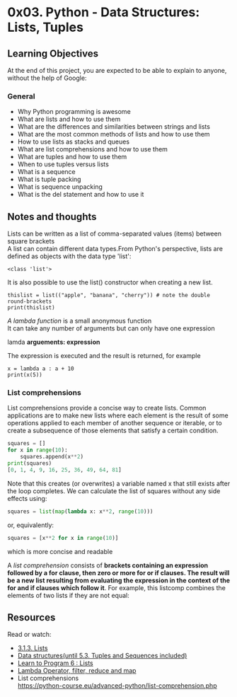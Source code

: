 # 0x03. Python - Data Structures: Lists, Tuples
## Learning Objectives
At the end of this project, you are expected to be able to explain to anyone, without the help of Google:

### General
+ Why Python programming is awesome  
+ What are lists and how to use them  
+  What are the differences and similarities between strings and lists  
+ What are the most common methods of lists and how to use them  
+ How to use lists as stacks and queues  
+ What are list comprehensions and how to use them  
+ What are tuples and how to use them  
+ When to use tuples versus lists  
+ What is a sequence  
+ What is tuple packing  
+ What is sequence unpacking  
+ What is the del statement and how to use it  

## Notes and thoughts
Lists can be written as a list of comma-separated values (items) between square brackets  
A list can contain different data types.From Python's perspective, lists are defined as objects with the data type 'list':  

	<class 'list'>

It is also possible to use the list() constructor when creating a new list.  

	thislist = list(("apple", "banana", "cherry")) # note the double round-brackets
	print(thislist)

*A lambda function* is a small anonymous function  
It can take any number of arguments but can only have one expression  

lamda **arguements: expression**

The expression is executed and the result is returned, for example  

	x = lambda a : a + 10
	print(x(5))  

### List comprehensions
List comprehensions provide a concise way to create lists. Common applications are to make new lists where each element is the result of some operations applied to each member of another sequence or iterable, or to create a subsequence of those elements that satisfy a certain condition.

```python
squares = []
for x in range(10):
	squares.append(x**2)
print(squares)
[0, 1, 4, 9, 16, 25, 36, 49, 64, 81]
```

Note that this creates (or overwrites) a variable named x that still exists after the loop completes. We can calculate the list of squares without any side effects using:

```python
squares = list(map(lambda x: x**2, range(10)))
```

or, equivalently:

```python
squares = [x**2 for x in range(10)]
```

which is more concise and readable  

A *list comprehension* consists of **brackets containing an expression followed by a for clause, then zero or more for or if clauses. The result will be a new list resulting from evaluating the expression in the context of the for and if clauses which follow it**. For example, this listcomp combines the elements of two lists if they are not equal:
## Resources
Read or watch:
+ [3.1.3. Lists](https://docs.python.org/3/tutorial/introduction.html#lists)
+ [Data structures(until 5.3. Tuples and Sequences included)](https://docs.python.org/3/tutorial/datastructures.html)
+ [Learn to Program 6 : Lists](https://www.youtube.com/watch?v=A1HUzrvS-Pw)
+  [Lambda Operator, filter, reduce and map](https://python-course.eu/advanced-python/lambda-filter-reduce-map.php)  
+ List comprehensions  
https://python-course.eu/advanced-python/list-comprehension.php  

	
